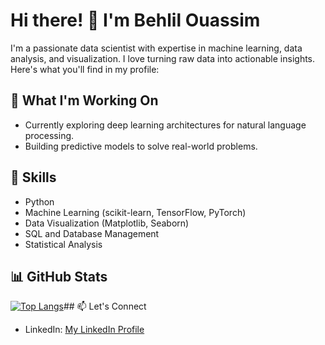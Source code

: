 # Hi there! 👋 I'm Behlil Ouassim

I'm a passionate data scientist with expertise in machine learning, data analysis, and visualization. I love turning raw data into actionable insights. Here's what you'll find in my profile:

## 🔭 What I'm Working On
- Currently exploring deep learning architectures for natural language processing.
- Building predictive models to solve real-world problems.

## 🌱 Skills
- Python
- Machine Learning (scikit-learn, TensorFlow, PyTorch)
- Data Visualization (Matplotlib, Seaborn)
- SQL and Database Management
- Statistical Analysis

## 📊 GitHub Stats
[![Top Langs](https://github-readme-stats.vercel.app/api/top-langs/?username=behlil&layout=donut-vertical)](https://github.com/behlil/github-readme-stats)## 📫 Let's Connect
- LinkedIn: [My LinkedIn Profile](https://www.linkedin.com/in/behlil)
